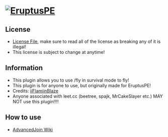# [![EruptusPE](https://i.imgur.com/kLCLfLC.png)](http://eruptuspe.tk) 

## License
* [License File](https://github.com/iiFlamiinBlaze/PocketMine-Plugins/blob/master/LICENSE), make sure to read all of the license as breaking any of it is illegal!
* This license is subject to change at anytime! 

## Information
* This plugin allows you to use /fly in survival mode to fly!
* This plugin is for anyone to use, but originally made for EruptusPE!
* Credits: [iiFlamiinBlaze](https://github.com/iiFlamiinBlaze)
* Anyone associated with leet.cc (beetree, spajk, MrCakeSlayer etc.) MAY NOT use this plugin!!!! 

## How to use
* [AdvancedJoin Wiki](https://github.com/iiFlamiinBlaze/PocketMine-Plugins/wiki/AdvancedJoin)